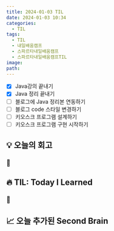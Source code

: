 ```yaml
---
title: 2024-01-03 TIL
date: 2024-01-03 10:34
categories:
  - TIL
tags:
  - TIL
  - 내일배움캠프
  - 스파르타내일배움캠프
  - 스파르타내일배움캠프TIL
image: 
path:
---
```


- [x] Java강의 끝내기
- [x] Java 정리 끝내기
- [ ] 블로그에 Java 정리본 연동하기
- [ ] 블로그 code 스타일 변경하기
- [ ] 키오스크 프로그램 설계하기
- [ ] 키오스크 프로그램 구현 시작하기

## 💡 오늘의 회고
### 👀


## 🔥 TIL: Today I Learned
### 👀

## 📈 오늘 추가된 Second Brain

